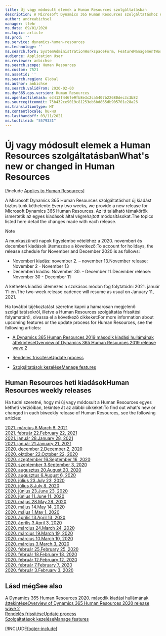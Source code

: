 ```yaml
---
title: Új vagy módosult elemek a Human Resources szolgáltatásban
description: A Microsoft Dynamics 365 Human Resources szolgáltatáshoz új kiadást biztosítunk hetente. Az itt található témakörök ismertetik a hetente végrehajtott módosításokat.
author: andreabichsel
manager: tfehr
ms.date: 09/01/2020
ms.topic: article
ms.prod: ''
ms.service: dynamics-human-resources
ms.technology: ''
ms.search.form: SystemAdministrationWorkspaceForm, FeatureManagementWorkspace
audience: Application User
ms.reviewer: anbichse
ms.search.scope: Human Resources
ms.custom: 7521
ms.assetid: ''
ms.search.region: Global
ms.author: anbichse
ms.search.validFrom: 2020-02-03
ms.dyn365.ops.version: Human Resources
ms.openlocfilehash: e3412f446fe9fb8e3c2ca5407b22680dec3c3b82
ms.sourcegitcommit: 75b432ce9019c81253eb6bd865db905701e28a26
ms.translationtype: HT
ms.contentlocale: hu-HU
ms.lasthandoff: 03/11/2021
ms.locfileid: "5579331"
---
```

# <a name="whats-new-or-changed-in-human-resources"></a><span data-ttu-id="4cff4-104">Új vagy módosult elemek a Human Resources szolgáltatásban</span><span class="sxs-lookup"><span data-stu-id="4cff4-104">What's new or changed in Human Resources</span></span>

[!include [Applies to Human Resources](../includes/applies-to-hr.md)]

<span data-ttu-id="4cff4-105">A Microsoft Dynamics 365 Human Resources szolgáltatáshoz új kiadást biztosítunk kéthetente.</span><span class="sxs-lookup"><span data-stu-id="4cff4-105">Every two weeks, we provide a new release for Microsoft Dynamics 365 Human Resources.</span></span> <span data-ttu-id="4cff4-106">Az itt található témakörök ismertetik az egyes kiadások által végrehajtott módosításokat.</span><span class="sxs-lookup"><span data-stu-id="4cff4-106">The topics listed here detail the changes made with each release.</span></span>

>[!NOTE]
><span data-ttu-id="4cff4-107">A munkaszüneti napok figyelembe vételéhez a 2020. novemberi és decemberi kiadások ütemezése a következő:</span><span class="sxs-lookup"><span data-stu-id="4cff4-107">To account for holidays, the release schedule for November and December 2020 is as follows:</span></span>
>
>- <span data-ttu-id="4cff4-108">Novemberi kiadás: november 2. – november 13.</span><span class="sxs-lookup"><span data-stu-id="4cff4-108">November release: November 2 - November 13</span></span>
>- <span data-ttu-id="4cff4-109">Decemberi kiadás: November 30. – December 11.</span><span class="sxs-lookup"><span data-stu-id="4cff4-109">December release: November 30 - December 11</span></span>
> 
><span data-ttu-id="4cff4-110">A kéthetes kiadási ütemezés a szokásos módon fog folytatódni 2021. január 11-én.</span><span class="sxs-lookup"><span data-stu-id="4cff4-110">The two-week release cadence will resume as usual on January 11, 2021.</span></span>

<span data-ttu-id="4cff4-111">Ha további tájékoztatást szeretne kapni a hamarosan megjelenő szolgáltatásokról, illetve a Human Resources szolgáltatás frissítési folyamatáról, olvassa el a következő cikkeket:</span><span class="sxs-lookup"><span data-stu-id="4cff4-111">For more information about upcoming features or the update process for Human Resources, see the following articles:</span></span> 

- [<span data-ttu-id="4cff4-112">A Dynamics 365 Human Resources 2019 második kiadási hullámának áttekintése</span><span class="sxs-lookup"><span data-stu-id="4cff4-112">Overview of Dynamics 365 Human Resources 2019 release wave 2</span></span>](https://docs.microsoft.com/dynamics365-release-plan/2019wave2/dynamics365-human-resources/)

- [<span data-ttu-id="4cff4-113">Rendelés frissítése</span><span class="sxs-lookup"><span data-stu-id="4cff4-113">Update process</span></span>](hr-admin-setup-update-process.md)

- [<span data-ttu-id="4cff4-114">Szolgáltatások kezelése</span><span class="sxs-lookup"><span data-stu-id="4cff4-114">Manage features</span></span>](hr-admin-manage-features.md)

## <a name="human-resources-weekly-releases"></a><span data-ttu-id="4cff4-115">Human Resources heti kiadások</span><span class="sxs-lookup"><span data-stu-id="4cff4-115">Human Resources weekly releases</span></span>

<span data-ttu-id="4cff4-116">Ha tudni szeretné, hogy mi új vagy módosult a Human Resources egyes kétheti verzióiban, tekintse át az alábbi cikkeket:</span><span class="sxs-lookup"><span data-stu-id="4cff4-116">To find out what's new or changed in each biweekly release of Human Resources, see the following articles:</span></span>

[<span data-ttu-id="4cff4-117">2021. március 8.</span><span class="sxs-lookup"><span data-stu-id="4cff4-117">March 8, 2021</span></span>](hr-whats-new-2021-03-08.md)</br>
[<span data-ttu-id="4cff4-118">2021. február 22.</span><span class="sxs-lookup"><span data-stu-id="4cff4-118">February 22, 2021</span></span>](hr-whats-new-2021-02-22.md)</br>
[<span data-ttu-id="4cff4-119">2021. január 28.</span><span class="sxs-lookup"><span data-stu-id="4cff4-119">January 28, 2021</span></span>](hr-whats-new-2021-01-28.md)</br>
[<span data-ttu-id="4cff4-120">2021. január 21.</span><span class="sxs-lookup"><span data-stu-id="4cff4-120">January 21, 2021</span></span>](hr-whats-new-2021-01-21.md)</br>
[<span data-ttu-id="4cff4-121">2020. december 2.</span><span class="sxs-lookup"><span data-stu-id="4cff4-121">December 2, 2020</span></span>](hr-whats-new-2020-12-02.md)</br>
[<span data-ttu-id="4cff4-122">2020. október 22.</span><span class="sxs-lookup"><span data-stu-id="4cff4-122">October 22, 2020</span></span>](hr-whats-new-2020-10-22.md)</br>
[<span data-ttu-id="4cff4-123">2020. szeptember 16.</span><span class="sxs-lookup"><span data-stu-id="4cff4-123">September 16, 2020</span></span>](hr-whats-new-2020-09-16.md)</br>
[<span data-ttu-id="4cff4-124">2020. szeptember 3.</span><span class="sxs-lookup"><span data-stu-id="4cff4-124">September 3, 2020</span></span>](hr-whats-new-2020-09-03.md)</br>
[<span data-ttu-id="4cff4-125">2020. augusztus 20.</span><span class="sxs-lookup"><span data-stu-id="4cff4-125">August 20, 2020</span></span>](hr-whats-new-2020-08-20.md)</br>
[<span data-ttu-id="4cff4-126">2020. augusztus 6.</span><span class="sxs-lookup"><span data-stu-id="4cff4-126">August 6, 2020</span></span>](hr-whats-new-2020-08-06.md)</br>
[<span data-ttu-id="4cff4-127">2020. július 23.</span><span class="sxs-lookup"><span data-stu-id="4cff4-127">July 23, 2020</span></span>](hr-whats-new-2020-07-23.md)</br>
[<span data-ttu-id="4cff4-128">2020. július 8.</span><span class="sxs-lookup"><span data-stu-id="4cff4-128">July 8, 2020</span></span>](hr-whats-new-2020-07-08.md)</br>
[<span data-ttu-id="4cff4-129">2020. június 23.</span><span class="sxs-lookup"><span data-stu-id="4cff4-129">June 23, 2020</span></span>](hr-whats-new-2020-06-23.md)</br>
[<span data-ttu-id="4cff4-130">2020. június 11.</span><span class="sxs-lookup"><span data-stu-id="4cff4-130">June 11, 2020</span></span>](hr-whats-new-2020-06-11.md)</br>
[<span data-ttu-id="4cff4-131">2020. május 28.</span><span class="sxs-lookup"><span data-stu-id="4cff4-131">May 28, 2020</span></span>](hr-whats-new-2020-05-28.md)</br>
[<span data-ttu-id="4cff4-132">2020. május 14.</span><span class="sxs-lookup"><span data-stu-id="4cff4-132">May 14, 2020</span></span>](hr-whats-new-2020-05-14.md)</br>
[<span data-ttu-id="4cff4-133">2020. május 1.</span><span class="sxs-lookup"><span data-stu-id="4cff4-133">May 1, 2020</span></span>](hr-whats-new-2020-05-01.md)</br>
[<span data-ttu-id="4cff4-134">2020. április 13.</span><span class="sxs-lookup"><span data-stu-id="4cff4-134">April 13, 2020</span></span>](hr-whats-new-2020-04-13.md)</br>
[<span data-ttu-id="4cff4-135">2020. április 3.</span><span class="sxs-lookup"><span data-stu-id="4cff4-135">April 3, 2020</span></span>](hr-whats-new-2020-04-03.md)</br>
[<span data-ttu-id="4cff4-136">2020. március 24.</span><span class="sxs-lookup"><span data-stu-id="4cff4-136">March 24, 2020</span></span>](hr-whats-new-2020-03-24.md)</br>
[<span data-ttu-id="4cff4-137">2020. március 19.</span><span class="sxs-lookup"><span data-stu-id="4cff4-137">March 19, 2020</span></span>](hr-whats-new-2020-03-19.md)</br>
[<span data-ttu-id="4cff4-138">2020. március 10.</span><span class="sxs-lookup"><span data-stu-id="4cff4-138">March 10, 2020</span></span>](hr-whats-new-2020-03-10.md)</br>
[<span data-ttu-id="4cff4-139">2020. március 3.</span><span class="sxs-lookup"><span data-stu-id="4cff4-139">March 3, 2020</span></span>](hr-whats-new-2020-03-03.md)</br>
[<span data-ttu-id="4cff4-140">2020. február 25.</span><span class="sxs-lookup"><span data-stu-id="4cff4-140">February 25, 2020</span></span>](hr-whats-new-2020-02-25.md)</br>
[<span data-ttu-id="4cff4-141">2020. február 18.</span><span class="sxs-lookup"><span data-stu-id="4cff4-141">February 18, 2020</span></span>](hr-whats-new-2020-02-18.md)</br>
[<span data-ttu-id="4cff4-142">2020. február 12.</span><span class="sxs-lookup"><span data-stu-id="4cff4-142">February 12, 2020</span></span>](hr-whats-new-2020-02-12.md)</br>
[<span data-ttu-id="4cff4-143">2020. február 7.</span><span class="sxs-lookup"><span data-stu-id="4cff4-143">February 7, 2020</span></span>](hr-whats-new-2020-02-07.md)</br>
[<span data-ttu-id="4cff4-144">2020. február 3.</span><span class="sxs-lookup"><span data-stu-id="4cff4-144">February 3, 2020</span></span>](hr-whats-new-2020-02-03.md)

## <a name="see-also"></a><span data-ttu-id="4cff4-145">Lásd még</span><span class="sxs-lookup"><span data-stu-id="4cff4-145">See also</span></span>

[<span data-ttu-id="4cff4-146">A Dynamics 365 Human Resources 2020. második kiadási hullámának áttekintése</span><span class="sxs-lookup"><span data-stu-id="4cff4-146">Overview of Dynamics 365 Human Resources 2020 release wave 2</span></span>](https://docs.microsoft.com/dynamics365-release-plan/2020wave2/human-resources/dynamics365-human-resources/)</br>
[<span data-ttu-id="4cff4-147">Rendelés frissítése</span><span class="sxs-lookup"><span data-stu-id="4cff4-147">Update process</span></span>](hr-admin-setup-update-process.md)</br>
[<span data-ttu-id="4cff4-148">Szolgáltatások kezelése</span><span class="sxs-lookup"><span data-stu-id="4cff4-148">Manage features</span></span>](hr-admin-manage-features.md)


[!INCLUDE[footer-include](../includes/footer-banner.md)]
